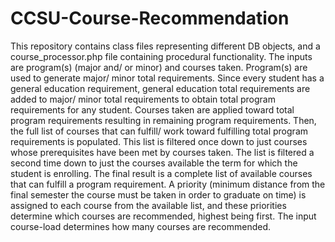 # CCSU-Course-Recommendation

This repository contains class files representing different DB objects, and a course_processor.php file containing procedural functionality. The inputs are program(s) (major and/ or minor) and courses taken. Program(s) are used to generate major/ minor total requirements. Since every student has a general education requirement, general education total requirements are added to major/ minor total requirements to obtain total program requirements for any student. Courses taken are applied toward total program requirements resulting in remaining program requirements. Then, the full list of courses that can fulfill/ work toward fulfilling total program requirements is populated. This list is filtered once down to just courses whose prerequisites have been met by courses taken. The list is filtered a second time down to just the courses available the term for which the student is enrolling. The final result is a complete list of available courses that can fulfill a program requirement. A priority (minimum distance from the final semester the course must be taken in order to graduate on time) is assigned to each course from the available list, and these priorities determine which courses are recommended, highest being first. The input course-load determines how many courses are recommended.
